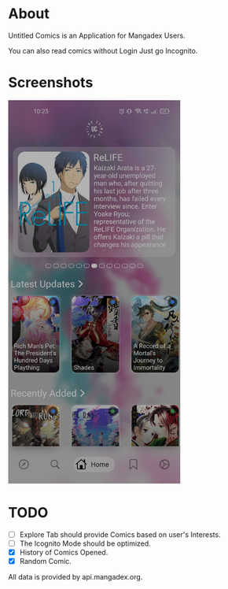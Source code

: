 # About
Untitled Comics is an Application for Mangadex Users.

You can also read comics without Login Just go Incognito.

# Screenshots
<img src = "https://github.com/TanmayMudgal619/UntitledComics/blob/master/screenshots/Screenshot_2021-12-29-22-23-27-67_653412dbad76bcfcac1ed7993626bd1c.jpg" width = 350px>

# TODO
- [ ] Explore Tab should provide Comics based on user's Interests.
- [ ] The Icognito Mode should be optimized.
- [X] History of Comics Opened.
- [X] Random Comic.

All data is provided by api.mangadex.org.
